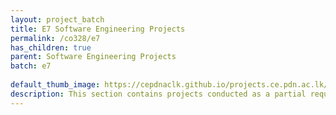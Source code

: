 ```yaml
---
layout: project_batch
title: E7 Software Engineering Projects
permalink: /co328/e7
has_children: true
parent: Software Engineering Projects
batch: e7
    
default_thumb_image: https://cepdnaclk.github.io/projects.ce.pdn.ac.lk/data/categories/co328/thumbnail.jpg
description: This section contains projects conducted as a partial requirement to complete the course CO328 - Software Engineering. Usually, these projects are conducted by groups of 3 students. The course focus on using software architectures and software project management experience.
---
```

